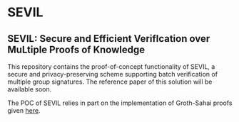 # SEVIL

## SEVIL: Secure and Efficient VerifIcation over MuLtiple Proofs of Knowledge

This repository contains the proof-of-concept functionality of SEVIL, a secure and privacy-preserving scheme supporting batch verification of multiple group signatures. 
The reference paper of this solution will be available soon.

The POC of SEVIL relies in part on the implementation of Groth-Sahai proofs given [here](https://github.com/gijsvl/groth-sahai).
